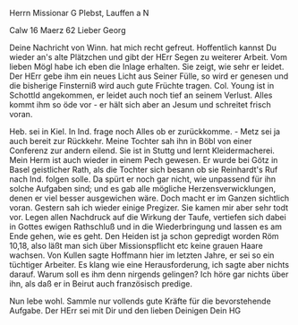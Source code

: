 Herrn Missionar G Plebst, Lauffen a N

 Calw 16 Maerz 62
Lieber Georg

Deine Nachricht von Winn. hat mich recht gefreut. Hoffentlich kannst Du wieder an's alte Plätzchen und gibt der HErr Segen zu weiterer Arbeit. 
Vom lieben Mögl habe ich eben die Inlage erhalten. Sie zeigt, wie sehr er leidet. Der HErr gebe ihm ein neues Licht aus Seiner Fülle, so wird er genesen und die bisherige Finsterniß wird auch gute Früchte tragen. 
Col. Young ist in Schottld angekommen, er leidet auch noch tief an seinem Verlust. Alles kommt ihm so öde vor - er hält sich aber an Jesum und schreitet frisch voran.

Heb. sei in Kiel. In Ind. frage noch Alles ob er zurückkomme. - Metz sei ja auch bereit zur Rückkehr. Meine Tochter sah ihn in Böbl von einer Conferenz zur andern eilend. Sie ist in Stuttg und lernt Kleidermacherei. 
Mein Herm ist auch wieder in einem Pech gewesen. Er wurde bei Götz in Basel geistlicher Rath, als die Tochter sich besann ob sie Reinhardt's Ruf nach Ind. folgen solle. Da spürt er noch gar nicht, wie unpassend für ihn solche Aufgaben sind; und es gab alle mögliche Herzensverwicklungen, denen er viel besser ausgewichen wäre. Doch macht er im Ganzen sichtlich voran. 
Gestern sah ich wieder einige Pregizer. Sie kamen mir aber sehr todt vor. Legen allen Nachdruck auf die Wirkung der Taufe, vertiefen sich dabei in Gottes ewigen Rathschluß und in die Wiederbringung und lassen es am Ende gehen, wie es geht. Den Heiden ist ja schon gepredigt worden Röm 10,18, also läßt man sich über Missionspflicht etc keine grauen Haare wachsen. 
Von Kullen sagte Hoffmann hier im letzten Jahre, er sei so ein tüchtiger Arbeiter. Es klang wie eine Herausforderung, ich sagte aber nichts darauf. Warum soll es ihm denn nirgends gelingen? Ich höre gar nichts über ihn, als daß er in Beirut auch französisch predige.

Nun lebe wohl. Sammle nur vollends gute Kräfte für die bevorstehende Aufgabe. Der HErr sei mit Dir und den lieben Deinigen
 Dein HG

